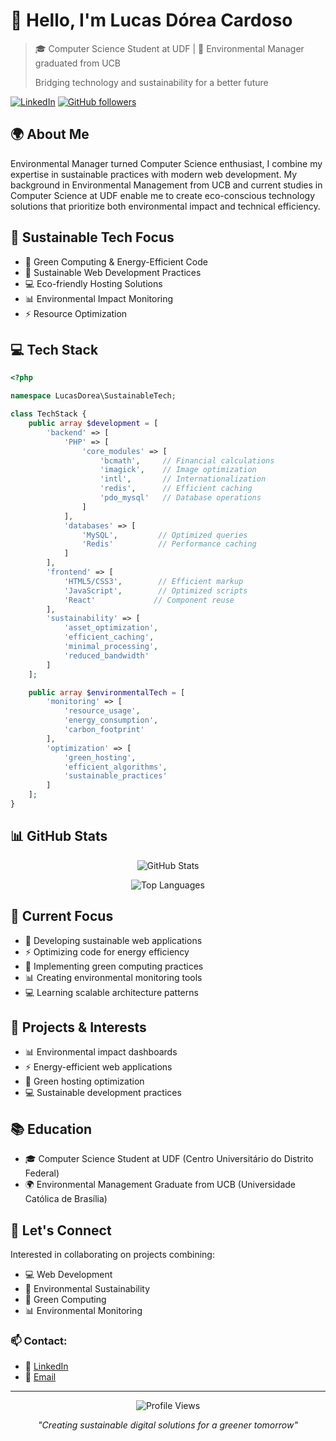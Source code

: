 # 👋 Hello, I'm Lucas Dórea Cardoso

> 🎓 Computer Science Student at UDF | 🌱 Environmental Manager graduated from UCB
> 
> Bridging technology and sustainability for a better future

[![LinkedIn](https://img.shields.io/badge/LinkedIn-0077B5?style=for-the-badge&logo=linkedin&logoColor=white)](https://www.linkedin.com/feed/?trk=guest_homepage-basic_nav-header-signin)
[![GitHub followers](https://img.shields.io/github/followers/lucascardoso?style=for-the-badge)](https://github.com/lucascardoso)

## 🌍 About Me

Environmental Manager turned Computer Science enthusiast, I combine my expertise in sustainable practices with modern web development. My background in Environmental Management from UCB and current studies in Computer Science at UDF enable me to create eco-conscious technology solutions that prioritize both environmental impact and technical efficiency.

## 🌱 Sustainable Tech Focus

- 🔋 Green Computing & Energy-Efficient Code
- 🌿 Sustainable Web Development Practices
- 💻 Eco-friendly Hosting Solutions
- 📊 Environmental Impact Monitoring
- ⚡ Resource Optimization

## 💻 Tech Stack

```php
<?php

namespace LucasDorea\SustainableTech;

class TechStack {
    public array $development = [
        'backend' => [
            'PHP' => [
                'core_modules' => [
                    'bcmath',     // Financial calculations
                    'imagick',    // Image optimization
                    'intl',       // Internationalization
                    'redis',      // Efficient caching
                    'pdo_mysql'   // Database operations
                ]
            ],
            'databases' => [
                'MySQL',         // Optimized queries
                'Redis'          // Performance caching
            ]
        ],
        'frontend' => [
            'HTML5/CSS3',        // Efficient markup
            'JavaScript',        // Optimized scripts
            'React'             // Component reuse
        ],
        'sustainability' => [
            'asset_optimization',
            'efficient_caching',
            'minimal_processing',
            'reduced_bandwidth'
        ]
    ];

    public array $environmentalTech = [
        'monitoring' => [
            'resource_usage',
            'energy_consumption',
            'carbon_footprint'
        ],
        'optimization' => [
            'green_hosting',
            'efficient_algorithms',
            'sustainable_practices'
        ]
    ];
}
```

## 📊 GitHub Stats

<div align="center">

![GitHub Stats](https://github-readme-stats.vercel.app/api?username=lucascardoso&show_icons=true&theme=tokyonight&hide_border=true)

![Top Languages](https://github-readme-stats.vercel.app/api/top-langs/?username=lucascardoso&layout=compact&theme=tokyonight&hide_border=true)

</div>

## 🎯 Current Focus

- 🌱 Developing sustainable web applications
- ⚡ Optimizing code for energy efficiency
- 🔋 Implementing green computing practices
- 📊 Creating environmental monitoring tools
- 💻 Learning scalable architecture patterns

## 🌿 Projects & Interests

- 📊 Environmental impact dashboards
- ⚡ Energy-efficient web applications
- 🌱 Green hosting optimization
- 💻 Sustainable development practices

## 📚 Education

- 🎓 Computer Science Student at UDF (Centro Universitário do Distrito Federal)
- 🌍 Environmental Management Graduate from UCB (Universidade Católica de Brasília)

## 🤝 Let's Connect

Interested in collaborating on projects combining:
- 💻 Web Development
- 🌱 Environmental Sustainability
- 🔋 Green Computing
- 📊 Environmental Monitoring

### 📫 Contact:
- 💼 [LinkedIn](https://www.linkedin.com/feed/?trk=guest_homepage-basic_nav-header-signin)
- 📧 [Email](mailto:lucasdorea.c@outlook.com)

---

<div align="center">

![Profile Views](https://komarev.com/ghpvc/?username=lucascardoso&color=blueviolet)

*"Creating sustainable digital solutions for a greener tomorrow"*

</div>